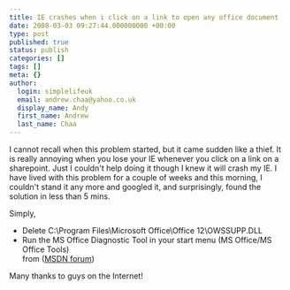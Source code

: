 ```yaml
---
title: IE crashes when i click on a link to open any office document
date: 2008-03-03 09:27:44.000000000 +00:00
type: post
published: true
status: publish
categories: []
tags: []
meta: {}
author:
  login: simplelifeuk
  email: andrew.chaa@yahoo.co.uk
  display_name: Andy
  first_name: Andrew
  last_name: Chaa
---
```

<p>I cannot recall when this problem started, but it came sudden like a thief. It is really annoying when you lose your IE whenever you click on a link on a sharepoint. Just I couldn't help doing it though I knew it will crash my IE. I have lived with this problem for a couple of weeks and this morning, I couldn't stand it any more and googled it, and surprisingly, found the solution in less than 5 mins.</p>
<p>Simply,</p>
<ul>
<li>Delete C:\Program Files\Microsoft Office\Office 12\OWSSUPP.DLL</li>
<li>Run the MS Office Diagnostic Tool in your start menu (MS Office/MS Office Tools)<br />
from (<a href="http://forums.microsoft.com/MSDN/ShowPost.aspx?PostID=1264394&amp;SiteID=1">MSDN forum</a>)</li>
</ul>
<p>Many thanks to guys on the Internet!</p>
